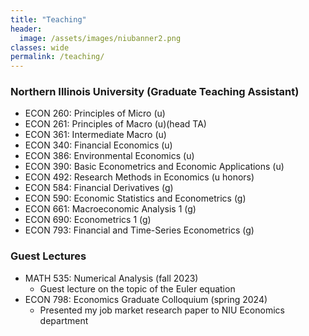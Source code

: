 ```yaml
---
title: "Teaching"
header:
  image: /assets/images/niubanner2.png
classes: wide
permalink: /teaching/
---
```



### Northern Illinois University (Graduate Teaching Assistant)
- ECON 260: Principles of Micro (u)
- ECON 261: Principles of Macro (u)(head TA)
- ECON 361: Intermediate Macro (u)
- ECON 340: Financial Economics (u)
- ECON 386: Environmental Economics (u)
- ECON 390: Basic Econometrics and Economic Applications (u)
- ECON 492: Research Methods in Economics (u honors)
- ECON 584: Financial Derivatives (g)
- ECON 590: Economic Statistics and Econometrics (g)
- ECON 661: Macroeconomic Analysis 1 (g)
- ECON 690: Econometrics 1 (g)
- ECON 793: Financial and Time-Series Econometrics (g)
  


 

### Guest Lectures
 - MATH 535: Numerical Analysis (fall 2023)  
    - Guest lecture on the topic of the Euler equation
-  ECON 798: Economics Graduate Colloquium (spring 2024)  
    - Presented my job market research paper to NIU Economics department  
